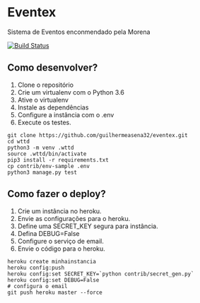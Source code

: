 # Eventex
Sistema de Eventos enconmendado pela Morena

[![Build Status](https://travis-ci.org/guilhermeasena32/eventex.svg?branch=master)](https://travis-ci.org/guilhermeasena32/eventex)

## Como desenvolver?
1. Clone o repositório
2. Crie um virtualenv com o Python 3.6
3. Ative o virtualenv
4. Instale as dependências
5. Configure a instância com o .env
6. Execute os testes.
```console
git clone https://github.com/guilhermeasena32/eventex.git
cd wttd
python3 -m venv .wttd
source .wttd/bin/activate
pip3 install -r requirements.txt
cp contrib/env-sample .env
python3 manage.py test
```

## Como fazer o deploy?
1. Crie um instância no heroku.
2. Envie as configurações para o heroku.
3. Define uma SECRET_KEY segura para instância.
4. Defina DEBUG=False
5. Configure o serviço de email.
6. Envie o código para o heroku.

```console
heroku create minhainstancia
heroku config:push
heroku config:set SECRET_KEY=`python contrib/secret_gen.py`
heroku config:set DEBUG=False
# configura o email
git push heroku master --force
```